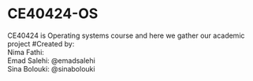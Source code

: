 # CE40424-OS
CE40424 is Operating systems course and here we gather our academic project 
#Created by:
<br>
Nima Fathi:
<br>
Emad Salehi: @emadsalehi
<br>
Sina Bolouki: @sinabolouki
